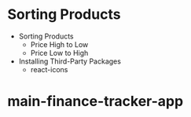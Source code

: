 # Sorting Products

- Sorting Products
  - Price High to Low
  - Price Low to High
- Installing Third-Party Packages
  - react-icons

# main-finance-tracker-app
